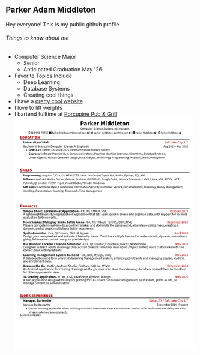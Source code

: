 ## Parker Adam Middleton

Hey everyone! This is my public github profile. 

###### Things to know about me
- Computer Science Major
  - Senior
  - Anticipated Graduation May '26
- Favorite Topics Include
  - Deep Learning
  - Database Systems
  - Creating cool things
- I have a [pretty cool website](http://Parker-Middleton-Portfolio.com)
- I love to lift weights
- I bartend fulltime at [Porcupine Pub & Grill](https://porcupinepub.com/)\
[![Resume](resume.png)](resume.pdf)

